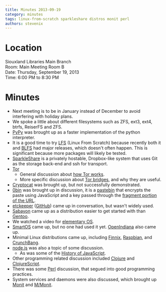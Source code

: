```yaml
---
title: Minutes 2013-09-19
category: minutes
tags: linux-from-scratch sparkleshare distros monit perl
authors: stevenix
---
```


# Location

Siouxland Libraries Main Branch  
Room: Main Meeting Room B  
Date: Thursday, September 19, 2013  
Time: 6:00 PM to 8:30 PM

# Minutes

* Next meeting is to be in January instead of December to avoid
  interfering with holiday plans.
* We spoke a little about different filesystems such as ZFS, ext3,
  ext4, btrfs, ReiserFS and ZFS.
* [PyPy](http://pypy.org/) was brought up as a faster implementation
  of the python interpreter.
* It is a good time to try [LFS](http://www.linuxfromscratch.org/lfs/)
  (Linux From Scratch) because recently both it and
  [BLFS](http://www.linuxfromscratch.org/blfs/) had major releases,
  which doesn't often happen. This is significant because more
  packages will likely be tested.
* [SparkleShare](http://sparkleshare.org/) is a privately hostable,
  Dropbox-like system that uses Git as the storage back-end and ssh
  for transport.
* [Tor](http://torproject.org/)
  * General discussion about [how Tor
    works](https://www.torproject.org/about/overview.html.en#thesolution).
  * More specific discussion about [Tor
    bridges](https://www.torproject.org/docs/bridges.html.en), and
    why they are useful.
* [Cryptocat](https://crypto.cat/) was brought up, but not
  successfully demonstrated.
* [0bin](http://0bin.net/) was brought up in discussion, it is a
  [pastebin](http://en.wikipedia.org/wiki/Pastebin) that encrypts the
  paste using JavaScript and a key passed through the [fragment
  portion of the
  URL](http://blog.lunatech.com/2009/02/03/what-every-web-developer-must-know-about-url-encoding#GeneralURLsyntax).
* [etckeeper](http://joeyh.name/code/etckeeper/)
  ([GitHub](https://github.com/joeyh/etckeeper)) came up in
  conversation, but wasn't widely used.
* [Sabayon](http://www.sabayon.org/) came up as a distribution easier
  to get started with than [Gentoo](http://www.gentoo.org/).
* We watched a video for [elementary OS](http://elementaryos.org/).
* [SmartOS](http://smartos.org/) came up, but no one had used it yet.
  [OpenIndiana](http://openindiana.org/) also came up.
* Minimal Linux distributions came up, including
  [Finnix](http://www.finnix.org/),
  [Raspbian](http://www.raspbian.org/), and
  [CrunchBang](http://crunchbang.org/).
* [node.js](http://nodejs.org/) was also a topic of some discussion.
  * As was some of the [History of
    JavaScript](http://en.wikipedia.org/wiki/JavaScript#History).
* Other programming related discussion included
  [Clojure](http://clojure.org/) and
  [ClojureScript](http://www.clojurescript.net/).
* There was some [Perl](http://www.perl.org/) discussion, that segued
  into good programming practices.
* System services and daemons were also discussed, which brought up
  [Monit](http://mmonit.com/monit/) and [M/Monit](http://mmonit.com/).
